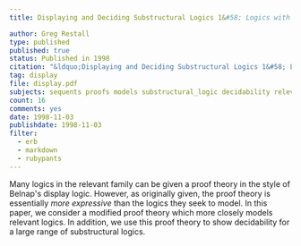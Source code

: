 ```yaml
---
title: Displaying and Deciding Substructural Logics 1&#58; Logics with Contraposition

author: Greg Restall
type: published
published: true
status: Published in 1998
citation: "&ldquo;Displaying and Deciding Substructural Logics 1&#58; Logics with Contraposition,&rdquo; <em>Journal of Philosophical Logic,</em> 27 (1998) 179-216."
tag: display
file: display.pdf
subjects: sequents proofs models substructural_logic decidability relevant_logic
count: 16
comments: yes
date: 1998-11-03
publishdate: 1998-11-03
filter:
  - erb
  - markdown
  - rubypants
---
```

Many logics in the relevant family can be given a proof theory in the style of Belnap's display logic. However, as originally given, the proof theory is essentially <em>more expressive</em> than the logics they seek to model. In this paper, we consider a modified proof theory which more closely models relevant logics. In addition, we use this proof theory to show decidability for a large range of substructural logics.